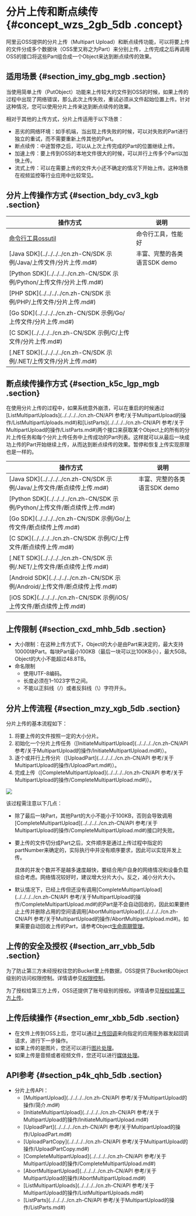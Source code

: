 # 分片上传和断点续传 {#concept_wzs_2gb_5db .concept}

阿里云OSS提供的分片上传（Multipart Upload）和断点续传功能，可以将要上传的文件分成多个数据块（OSS里又称之为Part）来分别上传，上传完成之后再调用OSS的接口将这些Part组合成一个Object来达到断点续传的效果。

## 适用场景 {#section_imy_gbg_mgb .section}

当使用简单上传（PutObject）功能来上传较大的文件到OSS的时候，如果上传的过程中出现了网络错误，那么此次上传失败，重试必须从文件起始位置上传。针对这种情况，您可以使用分片上传来达到断点续传的效果。

相对于其他的上传方式，分片上传适用于以下场景：

-   恶劣的网络环境：如手机端，当出现上传失败的时候，可以对失败的Part进行独立的重试，而不需要重新上传其他的Part。
-   断点续传：中途暂停之后，可以从上次上传完成的Part的位置继续上传。
-   加速上传：要上传到OSS的本地文件很大的时候，可以并行上传多个Part以加快上传。
-   流式上传：可以在需要上传的文件大小还不确定的情况下开始上传。这种场景在视频监控等行业应用中比较常见。

## 分片上传操作方式 {#section_bdy_cv3_kgb .section}

|操作方式|说明|
|----|--|
|[命令行工具ossutil](../../../../cn.zh-CN/常用工具/命令行工具ossutil/常用命令/cp.md#section_2ju_iy1_c1g)|命令行工具，性能好|
|[Java SDK](../../../../cn.zh-CN/SDK 示例/Java/上传文件/分片上传.md#)|丰富、完整的各类语言SDK demo|
|[Python SDK](../../../../cn.zh-CN/SDK 示例/Python/上传文件/分片上传.md#)|
|[PHP SDK](../../../../cn.zh-CN/SDK 示例/PHP/上传文件/分片上传.md#)|
|[Go SDK](../../../../cn.zh-CN/SDK 示例/Go/上传文件/分片上传.md#)|
|[C SDK](../../../../cn.zh-CN/SDK 示例/C/上传文件/分片上传.md#)|
|[.NET SDK](../../../../cn.zh-CN/SDK 示例/.NET/上传文件/分片上传.md#)|

## 断点续传操作方式 {#section_k5c_lgp_mgb .section}

在使用分片上传的过程中，如果系统意外崩溃，可以在重启的时候通过[ListMultipartUploads](../../../../cn.zh-CN/API 参考/关于MultipartUpload的操作/ListMultipartUploads.md#)和[ListParts](../../../../cn.zh-CN/API 参考/关于MultipartUpload的操作/ListParts.md#)两个接口来获取某个Object上的所有的分片上传任务和每个分片上传任务中上传成功的Part列表。这样就可以从最后一块成功上传的Part开始继续上传，从而达到断点续传的效果。暂停和恢复上传实现原理也是一样的。

|操作方式|说明|
|----|--|
|[Java SDK](../../../../cn.zh-CN/SDK 示例/Java/上传文件/断点续传上传.md#)|丰富、完整的各类语言SDK demo|
|[Python SDK](../../../../cn.zh-CN/SDK 示例/Python/上传文件/断点续传上传.md#)|
|[Go SDK](../../../../cn.zh-CN/SDK 示例/Go/上传文件/断点续传上传.md#)|
|[C SDK](../../../../cn.zh-CN/SDK 示例/C/上传文件/断点续传上传.md#)|
|[.NET SDK](../../../../cn.zh-CN/SDK 示例/.NET/上传文件/断点续传上传.md#)|
|[Android SDK](../../../../cn.zh-CN/SDK 示例/Android/上传文件/断点续传上传.md#)|
|[iOS SDK](../../../../cn.zh-CN/SDK 示例/iOS/上传文件/断点续传上传.md#)|

## 上传限制 {#section_cxd_mhb_5db .section}

-   大小限制：在这种上传方式下，Object的大小是由Part来决定的，最大支持10000块Part。每块Part最小100KB（最后一块可以比100KB小），最大5GB。Object的大小不能超过48.8TB。
-   命名限制
    -   使用UTF-8编码。
    -   长度必须在1–1023字节之间。
    -   不能以正斜线（/）或者反斜线（\\）字符开头。

## 分片上传流程 {#section_mzy_xgb_5db .section}

分片上传的基本流程如下：

1.  将要上传的文件按照一定的大小分片。
2.  初始化一个分片上传任务（[InitiateMultipartUpload](../../../../cn.zh-CN/API 参考/关于MultipartUpload的操作/InitiateMultipartUpload.md#)）。
3.  逐个或并行上传分片（[UploadPart](../../../../cn.zh-CN/API 参考/关于MultipartUpload的操作/UploadPart.md#)）。
4.  完成上传（[CompleteMultipartUpload](../../../../cn.zh-CN/API 参考/关于MultipartUpload的操作/CompleteMultipartUpload.md#)）。

![](http://static-aliyun-doc.oss-cn-hangzhou.aliyuncs.com/assets/img/4363/15604140121058_zh-CN.png)

该过程需注意以下几点：

-   除了最后一块Part，其他Part的大小不能小于100KB，否则会导致调用[CompleteMultipartUpload](../../../../cn.zh-CN/API 参考/关于MultipartUpload的操作/CompleteMultipartUpload.md#)接口时失败。
-   要上传的文件切分成Part之后，文件顺序是通过上传过程中指定的partNumber来确定的，实际执行中并没有顺序要求，因此可以实现并发上传。

    具体的并发个数并不是越多速度越快，要结合用户自身的网络情况和设备负载综合考虑。网络情况较好时，建议增大分片大小。反之，减小分片大小。

-   默认情况下，已经上传但还没有调用[CompleteMultipartUpload](../../../../cn.zh-CN/API 参考/关于MultipartUpload的操作/CompleteMultipartUpload.md#)的Part是不会自动回收的，因此如果要终止上传并删除占用的空间请调用[AbortMultipartUpload](../../../../cn.zh-CN/API 参考/关于MultipartUpload的操作/AbortMultipartUpload.md#)。如果需要自动回收上传的Part，请参考Object[生命周期管理](cn.zh-CN/开发指南/文件生命周期/管理文件生命周期.md#)。

## 上传的安全及授权 {#section_arr_vbb_5db .section}

为了防止第三方未经授权往您的Bucket里上传数据，OSS提供了Bucket和Object级别的访问权限控制。详情请参见[权限控制](cn.zh-CN/开发指南/权限控制/权限控制概述.md#)。

为了授权给第三方上传，OSS还提供了账号级别的授权。详情请参见[授权给第三方上传](cn.zh-CN/开发指南/上传文件（Object）/授权给第三方上传.md#)。

## 上传后续操作 {#section_emr_xbb_5db .section}

-   在文件上传到OSS上后，您可以通过[上传回调](cn.zh-CN/开发指南/上传文件（Object）/上传回调.md#)来向指定的应用服务器发起回调请求，进行下一步操作。
-   如果上传的是图片，您还可以进行[图片处理](../../../../cn.zh-CN/数据处理/图片处理指南/快速使用OSS图片服务.md#)。
-   如果上传是音频或者视频文件，您还可以进行[媒体处理](cn.zh-CN/开发指南/云端数据处理.md#)。

## API参考 {#section_p4k_qhb_5db .section}

-   分片上传API：
    -   [MultipartUpload](../../../../cn.zh-CN/API 参考/关于MultipartUpload的操作/简介.md#)
    -   [InitiateMultipartUpload](../../../../cn.zh-CN/API 参考/关于MultipartUpload的操作/InitiateMultipartUpload.md#)
    -   [UploadPart](../../../../cn.zh-CN/API 参考/关于MultipartUpload的操作/UploadPart.md#)
    -   [UploadPartCopy](../../../../cn.zh-CN/API 参考/关于MultipartUpload的操作/UploadPartCopy.md#)
    -   [CompleteMultipartUpload](../../../../cn.zh-CN/API 参考/关于MultipartUpload的操作/CompleteMultipartUpload.md#)
    -   [AbortMultipartUpload](../../../../cn.zh-CN/API 参考/关于MultipartUpload的操作/AbortMultipartUpload.md#)
    -   [ListMultipartUploads](../../../../cn.zh-CN/API 参考/关于MultipartUpload的操作/ListMultipartUploads.md#)
    -   [ListParts](../../../../cn.zh-CN/API 参考/关于MultipartUpload的操作/ListParts.md#)

